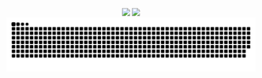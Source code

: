 <div align="center">
  <picture>
    <source media="(prefers-color-scheme: dark)" srcset="https://jozoooooo.vercel.app/api?username=Jozoooooo&include_all_commits=true&hide=stars&hide_rank=true&show_icons=true&hide_border=true&theme=dark&locale=cn&card_width=360">
    <source media="(prefers-color-scheme: light)" srcset="https://jozoooooo.vercel.app/api?username=Jozoooooo&include_all_commits=true&hide=stars&hide_rank=true&show_icons=true&hide_border=true&locale=cn&card_width=360">
    <img height=180 src="https://jozoooooo.vercel.app/api?username=Jozoooooo&include_all_commits=true&hide=stars&hide_rank=true&show_icons=true&hide_border=true&locale=cn&card_width=360">
  </picture>
  <picture>
    <source media="(prefers-color-scheme: dark)" srcset="https://jozoooooo.vercel.app/api/top-langs?username=Jozoooooo&hide=C%2CObjective-C&layout=compact&hide_border=true&theme=dark&locale=cn&card_width=360">
    <source media="(prefers-color-scheme: light)" srcset="https://jozoooooo.vercel.app/api/top-langs?username=Jozoooooo&hide=C%2CObjective-C&layout=compact&hide_border=true&locale=cn&card_width=360">
    <img height=180 src="https://jozoooooo.vercel.app/api/top-langs?username=Jozoooooo&hide=C%2CObjective-C&layout=compact&hide_border=true&locale=cn&card_width=360">
  </picture>
</div>

<div align="center">
  <picture>
    <source media="(prefers-color-scheme: dark)" srcset="https://raw.githubusercontent.com/Jozoooooo/Jozoooooo/output/github-contribution-grid-snake-dark.svg">
    <source media="(prefers-color-scheme: light)" srcset="https://raw.githubusercontent.com/Jozoooooo/Jozoooooo/output/github-contribution-grid-snake.svg">
    <img src="https://raw.githubusercontent.com/Jozoooooo/Jozoooooo/output/github-contribution-grid-snake.svg">
  </picture>
</div>
